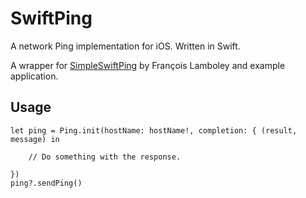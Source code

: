 # SwiftPing
A network Ping implementation for iOS. Written in Swift.

A wrapper for [SimpleSwiftPing](https://github.com/Frizlab/SimpleSwiftPing) by François Lamboley and example application.

## Usage

    let ping = Ping.init(hostName: hostName!, completion: { (result, message) in
	    
	    // Do something with the response.
	    
    })
    ping?.sendPing()


